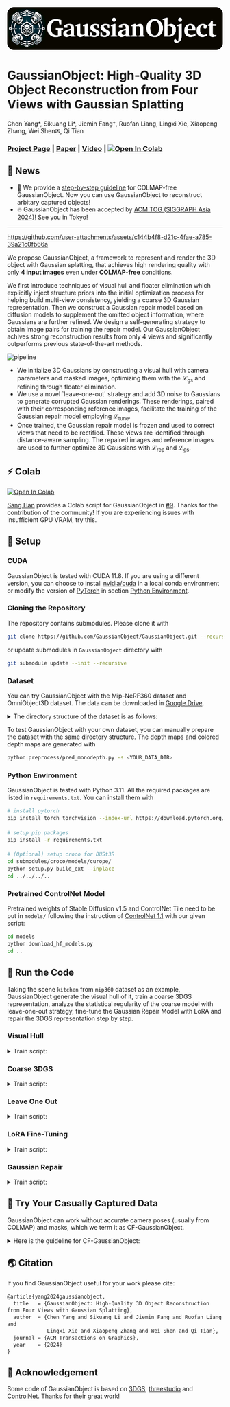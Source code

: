 <div align="center">
<img src='assets/logo.png' style="height:100px"></img>
</div>

# GaussianObject: High-Quality 3D Object Reconstruction from Four Views with Gaussian Splatting

Chen Yang*, Sikuang Li*, Jiemin Fang†, Ruofan Liang, Lingxi Xie, Xiaopeng Zhang, Wei Shen✉, Qi Tian

### [Project Page](https://gaussianobject.github.io/) | [Paper](https://arxiv.org/abs/2402.10259) | [Video](https://www.youtube.com/watch?v=s5arAXdgdZQ) | [![Open In Colab](https://colab.research.google.com/assets/colab-badge.svg)](https://colab.research.google.com/drive/1WIZgM--tJ3aq25t9g238JAuAoXrQYVMs?usp=sharing#scrollTo=TlrxF62GNePB)

##  🚩 News 
- 🤖 We provide a [step-by-step guideline](#-try-your-casually-captured-data) for COLMAP-free GaussianObject. Now you can use GaussianObject to reconstruct arbitary captured objects!
- 🔥 GaussianObject has been accepted by [ACM TOG (SIGGRAPH Asia 2024)!](https://asia.siggraph.org/2024/) See you in Tokyo!

---

https://github.com/user-attachments/assets/c144b4f8-d21c-4fae-a785-39a21c0fb66a

We propose GaussianObject, a framework to represent and render the 3D object with Gaussian splatting, that achieves high rendering quality with only **4 input images** even under **COLMAP-free** conditions.

We first introduce techniques of visual hull and floater elimination which explicitly inject structure priors into the initial optimization process for helping build multi-view consistency, yielding a coarse 3D Gaussian representation. Then we construct a Gaussian repair model based on diffusion models to supplement the omitted object information, where Gaussians are further refined. We design a self-generating strategy to obtain image pairs for training the repair model. Our GaussianObject achives strong reconstruction results from only 4 views and significantly outperforms previous state-of-the-art methods.

![pipeline](assets/pipe.png)

- We initialize 3D Gaussians by constructing a visual hull with camera parameters and masked images, optimizing them with the $\mathcal{L}_{\text{gs}}$ and refining through floater elimination.
- We use a novel `leave-one-out' strategy and add 3D noise to Gaussians to generate corrupted Gaussian renderings. These renderings, paired with their corresponding reference images, facilitate the training of the Gaussian repair model employing $\mathcal{L}_{\text{tune}}$.
- Once trained, the Gaussian repair model is frozen and used to correct views that need to be rectified. These views are identified through distance-aware sampling. The repaired images and reference images are used to further optimize 3D Gaussians with $`\mathcal{L}_{\text{rep}}`$ and $`\mathcal{L}_{\text{gs}}`$.

## ⚡ Colab

 [![Open In Colab](https://colab.research.google.com/assets/colab-badge.svg)](https://colab.research.google.com/drive/1WIZgM--tJ3aq25t9g238JAuAoXrQYVMs?usp=sharing#scrollTo=TlrxF62GNePB)

[Sang Han](https://github.com/jjangsangy) provides a Colab script for GaussianObject in [#9](https://github.com/GaussianObject/GaussianObject/issues/9). Thanks for the contribution of the community! If you are experiencing issues with insufficient GPU VRAM, try this.

## 🚀 Setup

### CUDA

GaussianObject is tested with CUDA 11.8. If you are using a different version, you can choose to install [nvidia/cuda](https://anaconda.org/nvidia/cuda) in a local conda environment or modify the version of [PyTorch](https://pytorch.org/get-started/previous-versions/) in section [Python Environment](#python-environment).

### Cloning the Repository

The repository contains submodules. Please clone it with

```sh
git clone https://github.com/GaussianObject/GaussianObject.git --recursive
```

or update submodules in `GaussianObject` directory with

```sh
git submodule update --init --recursive
```

### Dataset

You can try GaussianObject with the Mip-NeRF360 dataset and OmniObject3D dataset. The data can be downloaded in [Google Drive](https://drive.google.com/drive/folders/1DUOxFybdsSYJHI5p79O_QH87TIODiJ8h).
<details>
<summary>
The directory structure of the dataset is as follows:</summary>

```text
GaussianObject
├── data
│   ├── mip360
│   │   ├── bonsai
│   │   │   ├── images
│   │   │   ├── images_2
│   │   │   ├── images_4
│   │   │   ├── images_8
│   │   │   ├── masks
│   │   │   ├── sparse
│   │   │   ├── zoe_depth
│   │   │   ├── zoe_depth_colored
│   │   │   ├── sparse_4.txt
│   │   │   ├── sparse_6.txt
│   │   │   ├── sparse_9.txt
│   │   │   └── sparse_test.txt
│   │   ├── garden
│   │   └── kitchen
│   └── omni3d
└── ...
```
`images`, `images_2`, `images_4`, `images_8` and `sparse` are from the original dataset. `masks` is the object mask generated with [segment-anything](https://github.com/facebookresearch/segment-anything). `zoe_depth` and `zoe_depth_colored` are the depth maps and colored depth maps. `sparse_4.txt`, `sparse_6.txt` and `sparse_9.txt` are train set image ids and `sparse_test.txt` is the test set.

</details>



To test GaussianObject with your own dataset, you can manually prepare the dataset with the same directory structure. The depth maps and colored depth maps are generated with

```sh
python preprocess/pred_monodepth.py -s <YOUR_DATA_DIR>
```

### Python Environment

GaussianObject is tested with Python 3.11. All the required packages are listed in `requirements.txt`. You can install them with

```sh
# install pytorch
pip install torch torchvision --index-url https://download.pytorch.org/whl/cu118

# setup pip packages
pip install -r requirements.txt

# (Optional) setup croco for DUSt3R
cd submodules/croco/models/curope/
python setup.py build_ext --inplace
cd ../../../..
```

### Pretrained ControlNet Model

Pretrained weights of Stable Diffusion v1.5 and ControlNet Tile need to be put in `models/` following the instruction of [ControlNet 1.1](https://github.com/lllyasviel/ControlNet-v1-1-nightly) with our given script:

```sh
cd models
python download_hf_models.py
cd ..
```

## 💪 Run the Code

Taking the scene `kitchen` from `mip360` dataset as an example, GaussianObject generate the visual hull of it, train a coarse 3DGS representation, analyze the statistical regularity of the coarse model with leave-one-out strategy, fine-tune the Gaussian Repair Model with LoRA and repair the 3DGS representation step by step.

### Visual Hull
<details>
<summary>
Train script:</summary>

```sh
python visual_hull.py \
    --sparse_id 4 \
    --data_dir data/mip360/kitchen \
    --reso 2 --not_vis
```
The visual hull is saved in `data/mip360/kitchen/visual_hull_4.ply`.
</details>


### Coarse 3DGS
<details>
<summary>
Train script:</summary>
```sh
python train_gs.py -s data/mip360/kitchen \
    -m output/gs_init/kitchen \
    -r 4 --sparse_view_num 4 --sh_degree 2 \
    --init_pcd_name visual_hull_4 \
    --white_background --random_background
```

You can render the coarse model it with

```sh
# render the test set
python render.py \
    -m output/gs_init/kitchen \
    --sparse_view_num 4 --sh_degree 2 \
    --init_pcd_name visual_hull_4 \
    --white_background --skip_all --skip_train

# render the path
python render.py \
    -m output/gs_init/kitchen \
    --sparse_view_num 4 --sh_degree 2 \
    --init_pcd_name visual_hull_4 \
    --white_background --render_path
```

The rendering results are saved in `output/gs_init/kitchen/test/ours_10000` and `output/gs_init/kitchen/render/ours_10000`.
</details>

### Leave One Out
<details>
<summary>
Train script:</summary>

```sh
python leave_one_out_stage1.py -s data/mip360/kitchen \
    -m output/gs_init/kitchen_loo \
    -r 4 --sparse_view_num 4 --sh_degree 2 \
    --init_pcd_name visual_hull_4 \
    --white_background --random_background

python leave_one_out_stage2.py -s data/mip360/kitchen \
    -m output/gs_init/kitchen_loo \
    -r 4 --sparse_view_num 4 --sh_degree 2 \
    --init_pcd_name visual_hull_4 \
    --white_background --random_background
```

</details>

### LoRA Fine-Tuning
<details>
<summary>
Train script:</summary>

```sh
python train_lora.py --exp_name controlnet_finetune/kitchen \
    --prompt xxy5syt00 --sh_degree 2 --resolution 4 --sparse_num 4 \
    --data_dir data/mip360/kitchen \
    --gs_dir output/gs_init/kitchen \
    --loo_dir output/gs_init/kitchen_loo \
    --bg_white --sd_locked --train_lora --use_prompt_list \
    --add_diffusion_lora --add_control_lora --add_clip_lora
```
</details>

### Gaussian Repair
<details>
<summary>
Train script:</summary>

```sh
python train_repair.py \
    --config configs/gaussian-object.yaml \
    --train --gpu 0 \
    tag="kitchen" \
    system.init_dreamer="output/gs_init/kitchen" \
    system.exp_name="output/controlnet_finetune/kitchen" \
    system.refresh_size=8 \
    data.data_dir="data/mip360/kitchen" \
    data.resolution=4 \
    data.sparse_num=4 \
    data.prompt="a photo of a xxy5syt00" \
    data.refresh_size=8 \
    system.sh_degree=2
```

The final 3DGS representation is saved in `output/gaussian_object/kitchen/save/last.ply`. You can render it with

```sh
# render the test set
python render.py \
    -m output/gs_init/kitchen \
    --sparse_view_num 4 --sh_degree 2 \
    --init_pcd_name visual_hull_4 \
    --white_background --skip_all --skip_train \
    --load_ply output/gaussian_object/kitchen/save/last.ply

# render the path
python render.py \
    -m output/gs_init/kitchen \
    --sparse_view_num 4 --sh_degree 2 \
    --init_pcd_name visual_hull_4 \
    --white_background --render_path \
    --load_ply output/gaussian_object/kitchen/save/last.ply
```

The rendering results are saved in `output/gs_init/kitchen/test/ours_None` and `output/gs_init/kitchen/render/ours_None`.

</details>

## 📸 Try Your Casually Captured Data
GaussianObject can work without accurate camera poses (usually from COLMAP) and masks, which we term it as CF-GaussianObject. 

<details>
<summary>
Here is the guideline for CF-GaussianObject:</summary>

To use CF-GaussianObject (COLMAP-free GaussianObject), you need to download [SAM](https://github.com/facebookresearch/segment-anything) and [DUSt3R](https://github.com/naver/dust3r) or [MASt3R](https://github.com/naver/mast3r) checkpoints. 

```sh
cd models
sh download_preprocess_models.sh
cd ..
```

Assume you have a dataset with 4 images, it should be put in `./data` as the following structure

```text
GaussianObject
├── data
│   ├── <your dataset name>
│   │   ├── images
│   │   │   ├── 0001.png
│   │   │   ├── 0002.png
│   │   │   ├── 0003.png
│   │   │   └── 0004.png
│   │   ├── sparse_4.txt
│   │   └── sparse_test.txt
│   └── ...
└── ...
```

where `sparse_4.txt` and `sparse_test.txt` contain the same sequence numbers of the input images, starting from 0. If all images are used for training, the files should be

```text
0
1
2
3
```

To downsampling the images, you can use

```sh
python preprocess/downsample.py -s data/realcap/rabbit
```


### Generate Masks

`segment_anything.ipynb` uses SAM to generate masks. Please refer to the file and [segment-anything](https://github.com/facebookresearch/segment-anything) for more details.

### Generate Coarse Poses

[DUSt3R](https://github.com/naver/dust3r) is used to estimate coarse poses for input images. You can get the poses with

```sh
python pred_poses.py -s data/realcap/rabbit --sparse_num 4
```

An alternative [MASt3R](https://github.com/naver/mast3r) script is provided in `pred_poses_mast3r.py`.

### Gaussian Repair
Once the data is prepared, the later steps are similar to standard GaussianObject.
You can refer to the [Run the Code](#-run-the-code) section for more details. Here is an example script.

<!-- <details>

<summary>Training script</summary> -->

```sh
python train_gs.py -s data/realcap/rabbit \
    -m output/gs_init/rabbit \
    -r 8 --sparse_view_num 4 --sh_degree 2 \
    --init_pcd_name dust3r_4 \
    --white_background --random_background --use_dust3r

python render.py \
    -m output/gs_init/rabbit \
    --sparse_view_num 4 --sh_degree 2 \
    --init_pcd_name dust3r_4 \
    --dust3r_json output/gs_init/rabbit/refined_cams.json \
    --white_background --render_path --use_dust3r

python leave_one_out_stage1.py -s data/realcap/rabbit \
    -m output/gs_init/rabbit_loo \
    -r 8 --sparse_view_num 4 --sh_degree 2 \
    --init_pcd_name dust3r_4 \
    --dust3r_json output/gs_init/rabbit/refined_cams.json \
    --white_background --random_background --use_dust3r

python leave_one_out_stage2.py -s data/realcap/rabbit \
    -m output/gs_init/rabbit_loo \
    -r 8 --sparse_view_num 4 --sh_degree 2 \
    --init_pcd_name dust3r_4 \
    --dust3r_json output/gs_init/rabbit/refined_cams.json \
    --white_background --random_background --use_dust3r

python train_lora.py --exp_name controlnet_finetune/rabbit \
    --prompt xxy5syt00 --sh_degree 2 --resolution 8 --sparse_num 4 \
    --data_dir data/realcap/rabbit \
    --gs_dir output/gs_init/rabbit \
    --loo_dir output/gs_init/rabbit_loo \
    --bg_white --sd_locked --train_lora --use_prompt_list \
    --add_diffusion_lora --add_control_lora --add_clip_lora --use_dust3r

python train_repair.py \
    --config configs/gaussian-object-colmap-free.yaml \
    --train --gpu 0 \
    tag="rabbit" \
    system.init_dreamer="output/gs_init/rabbit" \
    system.exp_name="output/controlnet_finetune/rabbit" \
    system.refresh_size=8 \
    data.data_dir="data/realcap/rabbit" \
    data.resolution=8 \
    data.sparse_num=4 \
    data.prompt="a photo of a xxy5syt00" \
    data.json_path="output/gs_init/rabbit/refined_cams.json" \
    data.refresh_size=8 \
    system.sh_degree=2

python render.py \
    -m output/gs_init/rabbit \
    --sparse_view_num 4 --sh_degree 2 \
    --init_pcd_name dust3r_4 \
    --white_background --render_path --use_dust3r \
    --load_ply output/gaussian_object/rabbit/save/last.ply
```

</details>

## 🌏 Citation

If you find GaussianObject useful for your work please cite:

```text
@article{yang2024gaussianobject,
  title   = {GaussianObject: High-Quality 3D Object Reconstruction from Four Views with Gaussian Splatting},
  author  = {Chen Yang and Sikuang Li and Jiemin Fang and Ruofan Liang and
             Lingxi Xie and Xiaopeng Zhang and Wei Shen and Qi Tian},
  journal = {ACM Transactions on Graphics},
  year    = {2024}
}
```

## 🤗 Acknowledgement

Some code of GaussianObject is based on [3DGS](https://github.com/graphdeco-inria/gaussian-splatting), [threestudio](https://github.com/threestudio-project/threestudio) and [ControlNet](https://github.com/lllyasviel/ControlNet). Thanks for their great work!
